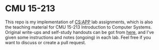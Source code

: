 # CMU 15-213

This repo is my implementation of [CS:APP](http://csapp.cs.cmu.edu/3e/home.html) lab assignments, which is also the teaching material for CMU 15-213 Introduction to Computer Systems. 
Original write-ups and self-study handouts can be got from [here](http://csapp.cs.cmu.edu/3e/labs.html), and I've given some instructions and notes (ongoing) in each lab. 
Feel free if you want to discuss or create a pull request.
